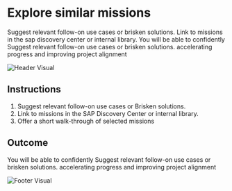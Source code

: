 # Explore similar missions

Suggest relevant follow-on use cases or brisken solutions. Link to missions in the sap discovery center or internal library. You will be able to confidently Suggest relevant follow-on use cases or brisken solutions. accelerating progress and improving project alignment

![Header Visual](https://raw.githubusercontent.com/BriskenFinancials/use-case-template/main/cards/assets/UC10000426-Y-05-top.png)

## Instructions

1. Suggest relevant follow-on use cases or Brisken solutions.
2. Link to missions in the SAP Discovery Center or internal library.
3. Offer a short walk-through of selected missions

## Outcome

You will be able to confidently Suggest relevant follow-on use cases or brisken solutions. accelerating progress and improving project alignment

![Footer Visual](https://raw.githubusercontent.com/BriskenFinancials/use-case-template/main/cards/assets/UC10000426-Y-05-bottom.png)